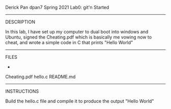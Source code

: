 Derick Pan
dpan7
Spring 2021
Lab0: git'n Started

---------------------
DESCRIPTION

In this lab, I have set up my computer to dual boot into windows and Ubuntu,
signed the Cheating.pdf which is basically me vowing now to cheat, and wrote
a simple code in C that prints "Hello World"

-------------------
FILES

-
Cheating.pdf
hello.c
README.md


------------------
INSTRUCTIONS

Build the hello.c file and compile it to produce the output "Hello World"

